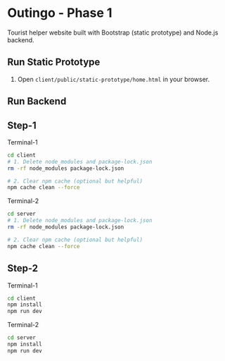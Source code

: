 # Outingo - Phase 1
Tourist helper website built with Bootstrap (static prototype) and Node.js backend.

## Run Static Prototype
1. Open `client/public/static-prototype/home.html` in your browser.

## Run Backend

## Step-1
Terminal-1
```bash
cd client
# 1. Delete node_modules and package-lock.json
rm -rf node_modules package-lock.json

# 2. Clear npm cache (optional but helpful)
npm cache clean --force
```
Terminal-2
```bash
cd server
# 1. Delete node_modules and package-lock.json
rm -rf node_modules package-lock.json

# 2. Clear npm cache (optional but helpful)
npm cache clean --force
```

## Step-2
Terminal-1
```bash
cd client
npm install
npm run dev
```
Terminal-2
```bash
cd server
npm install
npm run dev
```
